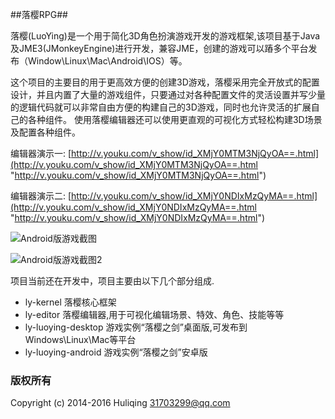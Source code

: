 
##落樱RPG##

落樱(LuoYing)是一个用于简化3D角色扮演游戏开发的游戏框架,该项目基于Java及JME3(JMonkeyEngine)进行开发，兼容JME，创建的游戏可以蹖多个平台发布（Window\Linux\Mac\Android\IOS）等。

这个项目的主要目的用于更高效方便的创建3D游戏，落樱采用完全开放式的配置设计，并且内置了大量的游戏组件，只要通过对各种配置文件的灵活设置并写少量的逻辑代码就可以非常自由方便的构建自己的3D游戏，同时也允许灵活的扩展自己的各种组件。
使用落樱编辑器还可以使用更直观的可视化方式轻松构建3D场景及配置各种组件。

编辑器演示一:  [http://v.youku.com/v_show/id_XMjY0MTM3NjQyOA==.html](http://v.youku.com/v_show/id_XMjY0MTM3NjQyOA==.html "http://v.youku.com/v_show/id_XMjY0MTM3NjQyOA==.html")

编辑器演示二:  [http://v.youku.com/v_show/id_XMjY0NDIxMzQyMA==.html](http://v.youku.com/v_show/id_XMjY0NDIxMzQyMA==.html "http://v.youku.com/v_show/id_XMjY0NDIxMzQyMA==.html")

![Android版游戏截图](https://cloud.githubusercontent.com/assets/6734333/21417595/a3161a16-c856-11e6-8784-1eb2e31c2e07.jpg)

![Android版游戏截图2](https://cloud.githubusercontent.com/assets/6734333/21417607/b247c76e-c856-11e6-979b-5c83fdcc9e21.jpg)

项目当前还在开发中，项目主要由以下几个部分组成.

- ly-kernel 落樱核心框架
- ly-editor 落樱编辑器,用于可视化编辑场景、特效、角色、技能等等
- ly-luoying-desktop 游戏实例“落樱之剑”桌面版,可发布到Windows\Linux\Mac等平台
- ly-luoying-android 游戏实例“落樱之剑”安卓版

### 版权所有
Copyright (c) 2014-2016 Huliqing <31703299@qq.com>

